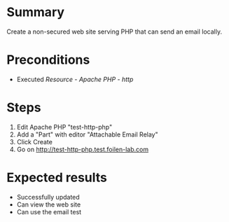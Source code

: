 # Summary

Create a non-secured web site serving PHP that can send an email locally.

# Preconditions

- Executed *Resource - Apache PHP - http*

# Steps

1. Edit Apache PHP "test-http-php"
1. Add a "Part" with editor "Attachable Email Relay"
1. Click Create
1. Go on http://test-http-php.test.foilen-lab.com

# Expected results

- Successfully updated
- Can view the web site
- Can use the email test
